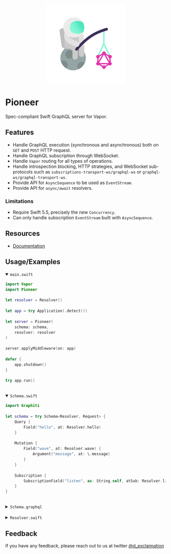 <p align="center">
    <img src="./pioneer.png" width="250" />
</p>

<p align="center"> 
    <h1>Pioneer</h1>
</p>

Spec-compliant Swift GraphQL server for Vapor.

## Features

- Handle GraphQL execution (synchronous and asynchronous) both on `GET` and `POST` HTTP request.
- Handle GraphQL subscription through WebSocket.
- Handle `Vapor` routing for all types of operations.
- Handle introspection blocking, HTTP strategies, and WebSocket sub-protocols such as  `subscriptions-transport-ws/graphql-ws` or `graphql-ws/graphql-transport-ws`.
- Provide API for `AsyncSequence` to be used as `EventStream`.
- Provide API for `async/await` resolvers.

### Limitations

- Require Swift 5.5, precisely the new `Concurrency`.
- Can only handle subscription `EventStream` built with `AsyncSequence`.

## Resources

- [Documentation](https://github.com/d-exclaimation/pioneer/blob/main/Sources/Pioneer/Pioneer.swift)


## Usage/Examples

<details open>
<summary>
	<code>main.swift</code>
</summary>

```swift
import Vapor
import Pioneer

let resolver = Resolver()

let app = try Application(.detect())

let server = Pioneer(
    schema: schema, 
    resolver: resolver
)

server.applyMiddleware(on: app)

defer { 
    app.shutdown() 
}

try app.run()
```

</details>
<br/>
<details open>
<summary>
	<code>Schema.swift</code>
</summary>

```swift
import Graphiti

let schema = try Schema<Resolver, Request> {
    Query {
        Field("hello", at: Resolver.hello)
    }
    
    Mutation {
        Field("wave", at: Resolver.wave) {
            Argument("message", at: \.message)
        }
    }
    
    Subscription {
        SubscriptionField("listen", as: String.self, atSub: Resolver.listen)
    }
}
```

</details>
<br/>
<details>
<summary>
	<code>Schema.graphql</code>
</summary>

```graphql
type Query {
    hello: String!
}

type Mutation {
    wave(message: String!): String!
}

type Subscription {
    listen: String!
}

schema {
    query: Query
    mutation: Mutation
    subscription: Subscription
}
```

</details>
<br/>
<details>
<summary>
	<code>Resolver.swift</code>
</summary>

```swift
import Graphiti
import GraphQL
import Desolate

struct Resolver {
    let (jet, actorRef) = Jet<String>.desolate()
    
    func hello(_: Void, _: NoArguments) async -> String { 
        "Hello World!" 
    }
    
    struct Arg { 
        var message: String 
    }
    
    func wave(_: Void, args: Arg) -> String {
        actorRef.tell(with: args.message)
        return args.message
    }
    
    func listen(_: Void, _: NoArguments) -> EventStream<String> {
        jet.eventStream()
    }
}
```

</details>

## Feedback

If you have any feedback, please reach out to us at twitter [@d_exclaimation](https://www.twitter.com/d_exclaimation)
